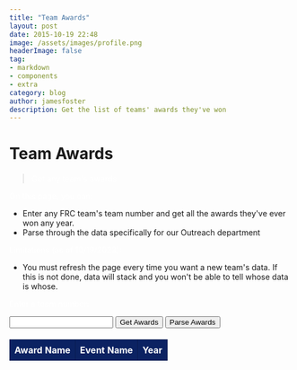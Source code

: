 ```yaml
---
title: "Team Awards"
layout: post
date: 2015-10-19 22:48
image: /assets/images/profile.png
headerImage: false
tag:
- markdown
- components
- extra
category: blog
author: jamesfoster 
description: Get the list of teams' awards they've won
---
```


# Team Awards
> Get any team's awards

On this page, you can:

- Enter any FRC team's team number and get all the awards they've ever won any year.
- Parse through the data specifically for our Outreach department

Limitations (as of 10/19/2023):

- You must refresh the page every time you want a new team's data. If this is not done, data will stack and you won't be able to tell whose data is whose.

<html lang="en">
<head>
    <meta charset="UTF-8">
    <meta name="viewport" content="width=device-width, initial-scale=1.0">
    <title>Team Awards</title>
    <style>
        p, table, thead, tr, th, td, tbody {
            color: white;
        }
        table {
            border-collapse: collapse;
            width: 100%;
            margin-top: 20px;
        }
        thead {
            background-color: #0b2262;
            color: white;
        }
        th, td {
            border: 1px solid #091b4f;
            padding: 8px;
            text-align: left;
        }
        tr:nth-child(even) {
            background-color: #091b4f;
        }
        .winner-background {
            background-color: #FFA500;
        }
        .impact-background {
            background-color: #61C0BF;
        }
        .rei-background {
            background-color: green;
        }
    </style>
</head>
<body>
    <p>Enter a team number:</p>
    <input id="teamNumber" type="text">
    <button onclick="fetchAwards()">Get Awards</button>
    <button onclick="parseAwards()">Parse Awards</button>
    <table id="data-table">
        <thead>
            <tr>
                <th>Award Name</th>
                <th>Event Name</th>
                <th>Year</th>
            </tr>
        </thead>
        <tbody>
            <!-- Data will be displayed here -->
        </tbody>
    </table>
    <script>
        function fetchAwards() {
            const dataTable = document.getElementById("data-table");
            const tbody = dataTable.querySelector("tbody");
            tbody.innerHTML = "";
            const teamNumber = document.getElementById("teamNumber").value;
            const apiKey = "IJGdHobToWBkfqCzNHRKGWKyy66mMiOl7A7IOs1WjcgfS4d6sIryBqQWsALTPTVv";
            const apiUrl = "https://www.thebluealliance.com/api/v3";
            const teamKey = "frc" + teamNumber;
            const endpoint = `/team/${teamKey}/awards`;
            const requestUrl = `${apiUrl}${endpoint}`;
            fetch(requestUrl, {
                headers: {
                    "X-TBA-Auth-Key": apiKey,
                }
            })
            .then(response => response.json())
            .then(data => {
                if (Array.isArray(data)) {
                    console.log(data);
                    data.forEach(award => {
                        const row = dataTable.insertRow();
                        const awardNameCell = row.insertCell(0);
                        const eventNameCell = row.insertCell(1);
                        const yearCell = row.insertCell(2);
                        awardNameCell.textContent = award.name;
                        eventNameCell.textContent = award.event_name;
                        yearCell.textContent = award.year;
                    });
                } else {
                    console.error("Data received from the API is not an array.");
                }
            })
            .catch(error => {
                console.error("Error fetching data:", error);
            });
        }
        function parseAwards() {
            const dataTable = document.getElementById("data-table");
            const rows = dataTable.querySelectorAll("tr");
            rows.forEach(row => {
                const cells = row.querySelectorAll("td");
                cells.forEach(cell => {
                    const text = cell.textContent;
                    if (text.includes("Regional Winners")) {
                        cell.classList.add("winner-background");
                    } else if (text.includes("Regional Chairman's Award") || text.includes("Regional FIRST Impact Award")) {
                        cell.classList.add("impact-background");
                    } else if (text.includes("Regional Engineering Inspiration Award")) {
                        cell.classList.add("rei-background");
                    }
                });
            });
        }
    </script>
</body>
</html>
